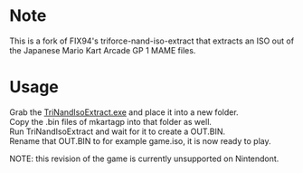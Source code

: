 # Note
This is a fork of FIX94's triforce-nand-iso-extract that extracts an ISO out of the Japanese Mario Kart Arcade GP 1 MAME files. 

# Usage
Grab the [TriNandIsoExtract.exe](bin/TriNandIsoExtract.exe?raw=true) and place it into a new folder.  
Copy the .bin files of mkartagp into that folder as well.  
Run TriNandIsoExtract and wait for it to create a OUT.BIN.  
Rename that OUT.BIN to for example game.iso, it is now ready to play.  

NOTE: this revision of the game is currently unsupported on Nintendont.
